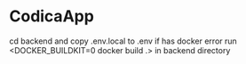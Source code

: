 # CodicaApp
cd backend and copy .env.local to .env
if has docker error run <DOCKER_BUILDKIT=0  docker build .> in backend directory